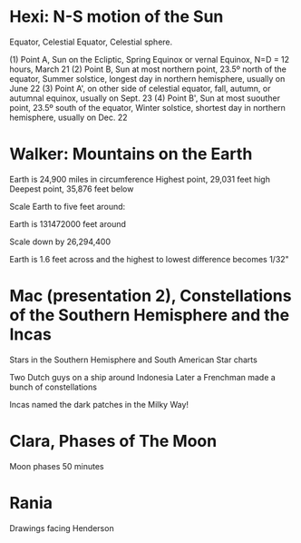 Hexi: N-S motion of the Sun
===========================

Equator, Celestial Equator, Celestial sphere.

(1) Point A, Sun on the Ecliptic, Spring Equinox or vernal Equinox, N=D = 12 hours, March 21
(2) Point B, Sun at most northern point, 23.5º north of the equator, Summer solstice, longest day in northern hemisphere, usually on June 22
(3) Point A', on other side of celestial equator, fall, autumn, or autumnal equinox, usually on Sept. 23
(4) Point B', Sun at most suouther point, 23.5º south of the equator, Winter solstice, shortest day in northern hemisphere, usually on Dec. 22

Walker: Mountains on the Earth
==============================

Earth is 24,900 miles in circumference
Highest point, 29,031 feet high
Deepest point, 35,876 feet below

Scale Earth to five feet around:

Earth is 131472000 feet around

Scale down by 26,294,400

Earth is 1.6 feet across and the highest to lowest difference becomes 1/32"

Mac (presentation 2), Constellations of the Southern Hemisphere and the Incas
=============================================================================

Stars in the Southern Hemisphere and South American Star charts

Two Dutch guys on a ship around Indonesia
Later a Frenchman made a bunch of constellations

Incas named the dark patches in the Milky Way!

Clara, Phases of The Moon
=========================

Moon phases
50 minutes


Rania
=====

Drawings facing Henderson


